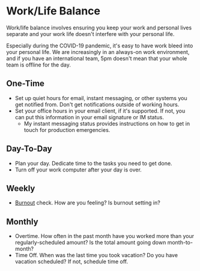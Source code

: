 # Work/Life Balance

Work/life balance involves ensuring you keep your work and personal lives
separate and your work life doesn't interfere with your personal life.

Especially during the COVID-19 pandemic, it's easy to have work bleed into your
personal life. We are increasingly in an always-on work environment, and if you
have an international team, 5pm doesn't mean that your whole team is offline for
the day.

## One-Time

- Set up quiet hours for email, instant messaging, or other systems you get
  notified from. Don't get notifications outside of working hours.
- Set your office hours in your email client, if it's supported. If not, you can
  put this information in your email signature or IM status.
  - My instant messaging status provides instructions on how to get in touch for
    production emergencies.

## Day-To-Day

- Plan your day. Dedicate time to the tasks you need to get done.
- Turn off your work computer after your day is over.

## Weekly

- [Burnout](health/mental-health/burnout.md) check. How are you feeling? Is
  burnout setting in?

## Monthly

- Overtime. How often in the past month have you worked more than your
  regularly-scheduled amount? Is the total amount going down month-to-month?
- Time Off. When was the last time you took vacation? Do you have vacation
  scheduled? If not, schedule time off.
